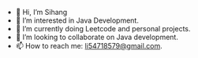 - 👋 Hi, I’m Sihang
- 👀 I’m interested in Java Development. 
- 🌱 I’m currently doing Leetcode and personal projects.  
- 💞️ I’m looking to collaborate on Java development.
- 📫 How to reach me: li54718579@gmail.com. 

<!---
lsh54718579/lsh54718579 is a ✨ special ✨ repository because its `README.md` (this file) appears on your GitHub profile.
You can click the Preview link to take a look at your changes.
--->
